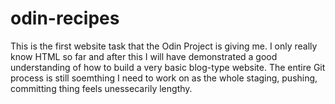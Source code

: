 # odin-recipes
This is the first website task that the Odin Project is giving me. I only really know HTML so far and after this I will have demonstrated a good understanding of how to build a very basic blog-type website. The entire Git process is still soemthing I need to work on as the whole staging, pushing, committing thing feels unessecarily lengthy.
